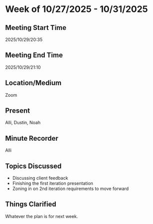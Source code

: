# Week of 10/27/2025 - 10/31/2025

## Meeting Start Time

2025/10/29/20:35

## Meeting End Time

2025/10/29/21:10

## Location/Medium

Zoom

## Present

Alli, Dustin, Noah

## Minute Recorder

Alli

## Topics Discussed

- Discussing client feedback
- Finishing the first iteration presentation
- Zoning in on 2nd iteration requirements to move forward

## Things Clarified

Whatever the plan is for next week.

